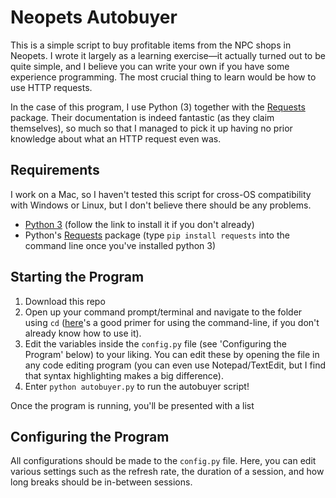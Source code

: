 # Neopets Autobuyer

This is a simple script to buy profitable items from the NPC shops in Neopets. I wrote it largely as a learning exercise—it actually turned out to be quite simple, and I believe you can write your own if you have some experience programming. The most crucial thing to learn would be how to use HTTP requests.

In the case of this program, I use Python (3) together with the [Requests](https://github.com/requests/requests) package. Their documentation is indeed fantastic (as they claim themselves), so much so that I managed to pick it up having no prior knowledge about what an HTTP request even was.

## Requirements

I work on a Mac, so I haven't tested this script for cross-OS compatibility with Windows or Linux, but I don't believe there should be any problems.

- [Python 3](https://www.python.org/downloads/) (follow the link to install it if you don't already)
- Python's [Requests](https://github.com/requests/requests) package (type `pip install requests` into the command line once you've installed python 3)

## Starting the Program

1. Download this repo 
2. Open up your command prompt/terminal and navigate to the folder using `cd` ([here](http://lifehacker.com/5633909/who-needs-a-mouse-learn-to-use-the-command-line-for-almost-anything)'s a good primer for using the command-line, if you don't already know how to use it).
3. Edit the variables inside the `config.py` file (see 'Configuring the Program' below) to your liking. You can edit these by opening the file in any code editing program (you can even use Notepad/TextEdit, but I find that syntax highlighting makes a big difference).
4. Enter `python autobuyer.py` to run the autobuyer script!

Once the program is running, you'll be presented with a list 

## Configuring the Program

All configurations should be made to the `config.py` file. Here, you can edit various settings such as the refresh rate, the duration of a session, and how long breaks should be in-between sessions.



